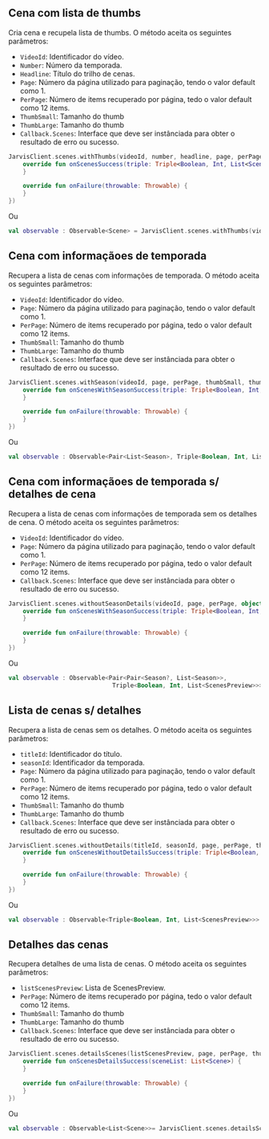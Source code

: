 ## Cena com lista de thumbs

Cria cena e recupela lista de thumbs. O método aceita os seguintes parâmetros:

* `VideoId`: Identificador do vídeo.
* `Number`: Número da temporada.
* `Headline`: Título do trilho de cenas.
* `Page`: Número da página utilizado para paginação, tendo o valor default como 1.
* `PerPage`: Número de items recuperado por página, tedo o valor default como 12 items.
* `ThumbSmall`: Tamanho do thumb
* `ThumbLarge`: Tamanho do thumb
* `Callback.Scenes`: Interface que deve ser instânciada para obter o resultado de erro ou sucesso.

``` kotlin
JarvisClient.scenes.withThumbs(videoId, number, headline, page, perPage, thumbSmall, thumbLarge, object: Callback.Scenes {
    override fun onScenesSuccess(triple: Triple<Boolean, Int, List<Scene>>) {
    }

    override fun onFailure(throwable: Throwable) {
    }
})
```

Ou

``` kotlin
val observable : Observable<Scene> = JarvisClient.scenes.withThumbs(videoId, number, headline, page, perPage, thumbSmall, thumbLarge)
```


## Cena com informaçãoes de temporada

Recupera a lista de cenas com informações de temporada. O método aceita os seguintes parâmetros:

* `VideoId`: Identificador do vídeo.
* `Page`: Número da página utilizado para paginação, tendo o valor default como 1.
* `PerPage`: Número de items recuperado por página, tedo o valor default como 12 items.
* `ThumbSmall`: Tamanho do thumb
* `ThumbLarge`: Tamanho do thumb
* `Callback.Scenes`: Interface que deve ser instânciada para obter o resultado de erro ou sucesso.

``` kotlin
JarvisClient.scenes.withSeason(videoId, page, perPage, thumbSmall, thumbLarge, object: Callback.Scenes {
    override fun onScenesWithSeasonSuccess(triple: Triple<Boolean, Int, List<Scene>>) {
    }

    override fun onFailure(throwable: Throwable) {
    }
})
```

Ou

``` kotlin
val observable : Observable<Pair<List<Season>, Triple<Boolean, Int, List<Scene>>>> = JarvisClient.scenes.withSeason(videoId, page, perPage, thumbSmall, thumbLarge)
```

## Cena com informaçãoes de temporada s/ detalhes de cena

Recupera a lista de cenas com informações de temporada sem os detalhes de cena. O método aceita os seguintes parâmetros:

* `VideoId`: Identificador do vídeo.
* `Page`: Número da página utilizado para paginação, tendo o valor default como 1.
* `PerPage`: Número de items recuperado por página, tedo o valor default como 12 items.
* `Callback.Scenes`: Interface que deve ser instânciada para obter o resultado de erro ou sucesso.

``` kotlin
JarvisClient.scenes.withoutSeasonDetails(videoId, page, perPage, object: Callback.Scenes {
    override fun onScenesWithSeasonSuccess(triple: Triple<Boolean, Int, List<Scene>>) {
    }

    override fun onFailure(throwable: Throwable) {
    }
})
```

Ou

``` kotlin
val observable : Observable<Pair<Pair<Season?, List<Season>>,
                             Triple<Boolean, Int, List<ScenesPreview>>>> = JarvisClient.scenes.withoutSeasonDetails(videoId, page, perPage)
```


## Lista de cenas s/ detalhes

Recupera a lista de cenas sem os detalhes. O método aceita os seguintes parâmetros:

* `titleId`: Identificador do título.
* `seasonId`: Identificador da temporada.
* `Page`: Número da página utilizado para paginação, tendo o valor default como 1.
* `PerPage`: Número de items recuperado por página, tedo o valor default como 12 items.
* `ThumbSmall`: Tamanho do thumb
* `ThumbLarge`: Tamanho do thumb
* `Callback.Scenes`: Interface que deve ser instânciada para obter o resultado de erro ou sucesso.

``` kotlin
JarvisClient.scenes.withoutDetails(titleId, seasonId, page, perPage, thumbSmall, thumbLarge object: Callback.Scenes {
    override fun onScenesWithoutDetailsSuccess(triple: Triple<Boolean, Int, List<ScenesPreview>>) {
    }

    override fun onFailure(throwable: Throwable) {
    }
})
```

Ou

``` kotlin
val observable : Observable<Triple<Boolean, Int, List<ScenesPreview>>> = JarvisClient.scenes.withoutDetails(titleId, seasonId, page, perPage, thumbSmall, thumbLarge)
```

## Detalhes das cenas

Recupera detalhes de uma lista de cenas. O método aceita os seguintes parâmetros:

* `listScenesPreview`: Lista de ScenesPreview.
* `PerPage`: Número de items recuperado por página, tedo o valor default como 12 items.
* `ThumbSmall`: Tamanho do thumb
* `ThumbLarge`: Tamanho do thumb
* `Callback.Scenes`: Interface que deve ser instânciada para obter o resultado de erro ou sucesso.

``` kotlin
JarvisClient.scenes.detailsScenes(listScenesPreview, page, perPage, thumbSmall, thumbLarge, object: Callback.Scenes {
    override fun onScenesDetailsSuccess(sceneList: List<Scene>) {
    }

    override fun onFailure(throwable: Throwable) {
    }
})
```

Ou

``` kotlin
val observable : Observable<List<Scene>>= JarvisClient.scenes.detailsScenes(listScenesPreview, page, perPage, thumbSmall, thumbLarge)
```


